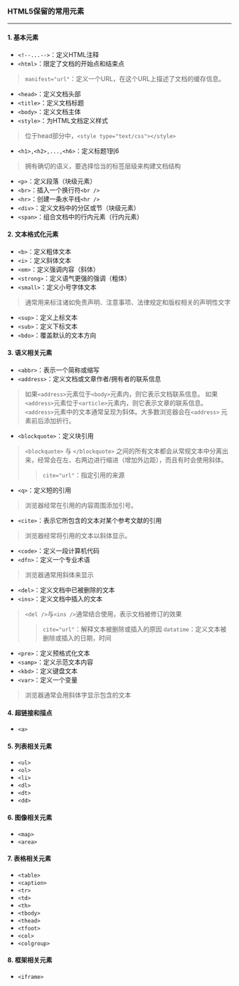 ### HTML5保留的常用元素
- - -

#### 1. 基本元素
* `<!--...-->`：定义HTML注释
* `<html>`：限定了文档的开始点和结束点

>`manifest="url"`：定义一个URL，在这个URL上描述了文档的缓存信息。

* `<head>`：定义文档头部
* `<title>`：定义文档标题
* `<body>`：定义文档主体
* `<style>`：为HTML文档定义样式

>位于head部分中，`<style type="text/css"></style>`

* `<h1>,<h2>,...,<h6>`：定义标题1到6

>拥有确切的语义，要选择恰当的标签层级来构建文档结构

* `<p>`：定义段落（块级元素）
* `<br>`：插入一个换行符`<br />`
* `<hr>`：创建一条水平线`<hr />`
* `<div>`：定义文档中的分区或节（块级元素）
* `<span>`：组合文档中的行内元素（行内元素）

#### 2. 文本格式化元素
* `<b>`：定义粗体文本
* `<i>`：定义斜体文本
* `<em>`：定义强调内容（斜体）
* `<strong>`：定义语气更强的强调（粗体）
* `<small>`：定义小号字体文本

>通常用来标注诸如免责声明、注意事项、法律规定和版权相关的声明性文字

* `<sup>`：定义上标文本
* `<sub>`：定义下标文本
* `<bdo>`：覆盖默认的文本方向

#### 3. 语义相关元素
* `<abbr>`：表示一个简称或缩写
* `<address>`：定义文档或文章作者/拥有者的联系信息

>如果`<address>`元素位于`<body>`元素内，则它表示文档联系信息。
如果`<address>`元素位于`<article>`元素内，则它表示文章的联系信息。
`<address>`元素中的文本通常呈现为斜体。大多数浏览器会在`<address>` 元素前后添加折行。

* `<blockquote>`：定义块引用

>`<blockquote>` 与 `</blockquote>` 之间的所有文本都会从常规文本中分离出来，经常会在左、右两边进行缩进（增加外边距），而且有时会使用斜体。
>>`cite="url"`：指定引用的来源

* `<q>`：定义短的引用

>浏览器经常在引用的内容周围添加引号。

* `<cite>`：表示它所包含的文本对某个参考文献的引用

>浏览器经常将引用的文本以斜体显示。

* `<code>`：定义一段计算机代码
* `<dfn>`：定义一个专业术语

>浏览器通常用斜体来显示

* `<del>`：定义文档中已被删除的文本
* `<ins>`：定义文档中插入的文本

>`<del />`与`<ins />`通常结合使用，表示文档被修订的效果
>>`cite="url"`：解释文本被删除或插入的原因
`datatime`：定义文本被删除或插入的日期，时间

* `<pre>`：定义预格式化文本
* `<samp>`：定义示范文本内容
* `<kbd>`：定义键盘文本
* `<var>`：定义一个变量

>浏览器通常会用斜体字显示包含的文本

#### 4. 超链接和描点
* `<a>`

#### 5. 列表相关元素
* `<ul>`
* `<ol>`
* `<li>`
* `<dl>`
* `<dt>`
* `<dd>`

#### 6. 图像相关元素
* `<map>`
* `<area>`

#### 7. 表格相关元素
* `<table>`
* `<caption>`
* `<tr>`
* `<td>`
* `<th>`
* `<tbody>`
* `<thead>`
* `<tfoot>`
* `<col>`
* `<colgroup>`

#### 8. 框架相关元素
* `<iframe>`

